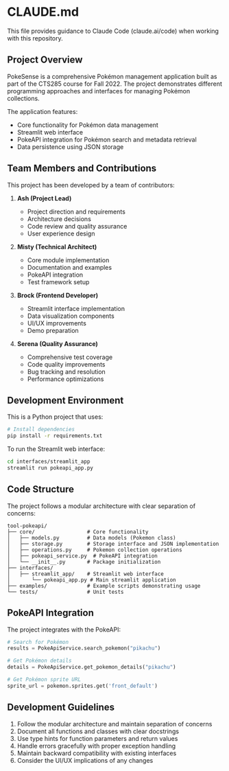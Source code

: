 # CLAUDE.md

This file provides guidance to Claude Code (claude.ai/code) when working with this repository.

## Project Overview

PokeSense is a comprehensive Pokémon management application built as part of the CTS285 course for Fall 2022. The project demonstrates different programming approaches and interfaces for managing Pokémon collections.

The application features:
- Core functionality for Pokémon data management
- Streamlit web interface
- PokeAPI integration for Pokémon search and metadata retrieval
- Data persistence using JSON storage

## Team Members and Contributions

This project has been developed by a team of contributors:

1. **Ash (Project Lead)**
   - Project direction and requirements
   - Architecture decisions
   - Code review and quality assurance
   - User experience design

2. **Misty (Technical Architect)**
   - Core module implementation
   - Documentation and examples
   - PokeAPI integration
   - Test framework setup

3. **Brock (Frontend Developer)**
   - Streamlit interface implementation
   - Data visualization components
   - UI/UX improvements
   - Demo preparation

4. **Serena (Quality Assurance)**
   - Comprehensive test coverage
   - Code quality improvements
   - Bug tracking and resolution
   - Performance optimizations

## Development Environment

This is a Python project that uses:

```bash
# Install dependencies
pip install -r requirements.txt
```

To run the Streamlit web interface:
```bash
cd interfaces/streamlit_app
streamlit run pokeapi_app.py
```

## Code Structure

The project follows a modular architecture with clear separation of concerns:

```
tool-pokeapi/
├── core/                 # Core functionality
│   ├── models.py         # Data models (Pokemon class)
│   ├── storage.py        # Storage interface and JSON implementation
│   ├── operations.py     # Pokemon collection operations
│   ├── pokeapi_service.py  # PokeAPI integration
│   └── __init__.py       # Package initialization
├── interfaces/
│   ├── streamlit_app/    # Streamlit web interface
│       └── pokeapi_app.py # Main streamlit application
├── examples/             # Example scripts demonstrating usage
└── tests/                # Unit tests
```

## PokeAPI Integration

The project integrates with the PokeAPI:

```python
# Search for Pokémon
results = PokeApiService.search_pokemon("pikachu")

# Get Pokémon details
details = PokeApiService.get_pokemon_details("pikachu")

# Get Pokémon sprite URL
sprite_url = pokemon.sprites.get('front_default')
```

## Development Guidelines

1. Follow the modular architecture and maintain separation of concerns
2. Document all functions and classes with clear docstrings
3. Use type hints for function parameters and return values
4. Handle errors gracefully with proper exception handling
5. Maintain backward compatibility with existing interfaces
6. Consider the UI/UX implications of any changes